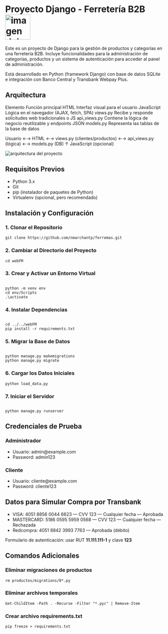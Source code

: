 <h1>Proyecto Django - Ferretería B2B <img src="https://github.com/user-attachments/assets/c78f78e6-bec6-44ab-a08a-f8258d0de698" alt="imagen del proyecto" width="80" height="80" />
</h1>
<p>
Este es un proyecto de Django para la gestión de productos y categorías en una ferretería B2B. 
Incluye funcionalidades para la administración de categorías, productos y un sistema de autenticación 
para acceder al panel de administración.
</p>

<p>
Está desarrollado en Python (framework Django) con base de datos SQLite e integración con Banco Central y Transbank Webpay Plus.
</p>

<h2>Arquitectura</h2>

Elemento	Función principal
HTML	Interfaz visual para el usuario
JavaScript	Lógica en el navegador (AJAX, fetch, SPA)
views.py	Recibe y responde solicitudes web tradicionales o JS
api_views.py	Contiene la lógica de negocio reutilizable y endpoints JSON
models.py	Representa las tablas de la base de datos

Usuario ←→ HTML ←→ views.py (clientes/productos) ←→ api_views.py (lógica) ←→ models.py (DB)
         ↑
      JavaScript (opcional)

<img src="https://github.com/user-attachments/assets/b27042be-9270-442b-a409-c8e0595d6bf0" alt="arquitectura del proyecto" />

<h2>Requisitos Previos</h2>
<ul>
  <li>Python 3.x</li>
  <li>Git</li>
  <li>pip (instalador de paquetes de Python)</li>
  <li>Virtualenv (opcional, pero recomendado)</li>
</ul>

<h2>Instalación y Configuración</h2>

<h3>1. Clonar el Repositorio</h3>
<pre><code>git clone https://github.com/nmarchantp/ferremas.git</code></pre>

<h3>2. Cambiar al Directorio del Proyecto</h3>
<pre><code>cd webFM</code></pre>

<h3>3. Crear y Activar un Entorno Virtual</h3>
<pre><code>
python -m venv env
cd env/Scripts
.\activate
</code></pre>

<h3>4. Instalar Dependencias</h3>
<pre><code>
cd ../../webFM
pip install -r requirements.txt
</code></pre>

<h3>5. Migrar la Base de Datos</h3>
<pre><code>
python manage.py makemigrations
python manage.py migrate
</code></pre>

<h3>6. Cargar los Datos Iniciales</h3>
<pre><code>python load_data.py</code></pre>

<h3>7. Iniciar el Servidor</h3>
<pre><code>
python manage.py runserver
</code></pre>

<h2>Credenciales de Prueba</h2>

<h3>Administrador</h3>
<ul>
  <li>Usuario: admin@example.com</li>
  <li>Password: admin123</li>
</ul>

<h3>Cliente</h3>
<ul>
  <li>Usuario: cliente@example.com</li>
  <li>Password: cliente123</li>
</ul>

<h2>Datos para Simular Compra por Transbank</h2>
<ul>
  <li>VISA: 4051 8856 0044 6623 — CVV 123 — Cualquier fecha — Aprobada</li>
  <li>MASTERCARD: 5186 0595 5959 0568 — CVV 123 — Cualquier fecha — Rechazada</li>
  <li>Redcompra: 4051 8842 3993 7763 — Aprobada (débito)</li>
</ul>
<p>Formulario de autenticación: usar RUT <strong>11.111.111-1</strong> y clave <strong>123</strong></p>

<h2>Comandos Adicionales</h2>

<h3>Eliminar migraciones de productos</h3>
<pre><code>rm productos/migrations/0*.py</code></pre>

<h3>Eliminar archivos temporales</h3>
<pre><code>Get-ChildItem -Path . -Recurse -Filter "*.pyc" | Remove-Item</code></pre>

<h3>Crear archivo requirements.txt</h3>
<pre><code>pip freeze > requirements.txt</code></pre>
